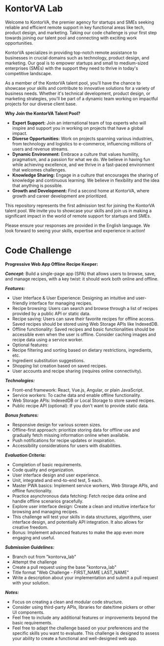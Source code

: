 # KontorVA Lab 

Welcome to KontorVA, the premier agency for startups and SMEs seeking reliable and efficient remote support in key functional areas like tech, product design, and marketing. Taking our code challenge is your first step towards joining our talent pool and connecting with exciting work opportunities.

KontorVA specializes in providing top-notch remote assistance to businesses in crucial domains such as technology, product design, and marketing. Our goal is to empower startups and small to medium-sized enterprises (SMEs) with the support they need to thrive in today's competitive landscape.

As a member of the KontorVA talent pool, you'll have the chance to showcase your skills and contribute to innovative solutions for a variety of business needs. Whether it's technical development, product design, or marketing strategies, you'll be part of a dynamic team working on impactful projects for our diverse client base.

**Why Join the KontorVA Talent Pool?**

- **Expert Support:** Join an international team of top experts who will inspire and support you in working on projects that have a global impact.
- **Diverse Opportunities:**  Work on projects spanning various industries, from technology and logistics to e-commerce, influencing millions of users and revenue streams.
- **Dynamic Environment:** Embrace a culture that values humility, pragmatism, and a passion for what we do. We believe in having fun while achieving excellence, and we thrive in a fast-paced environment that welcomes challenges.
- **Knowledge Sharing:** Engage in a culture that encourages the sharing of knowledge and continuous learning. We believe in flexibility and the idea that anything is possible.
- **Growth and Development:** Find a second home at KontorVA, where growth and career development are prioritized.

This repository represents the first admission test for joining the KontorVA talent pool. We invite you to showcase your skills and join us in making a significant impact in the world of remote support for startups and SMEs.

Please ensure your responses are provided in the English language. We look forward to seeing your skills, expertise and experience in action!

# Code Challenge 

**Progressive Web App Offline Recipe Keeper:**

_**Concept:**_ Build a single-page app (SPA) that allows users to browse, save, and manage recipes, with a key twist: it should work both online and offline.

_**Features:**_

- User Interface & User Experience: Designing an intuitive and user-friendly interface for managing recipes.
- Recipe browsing: Users can search and browse through a list of recipes provided by a public API or static data.
- Recipe saving: Users can save their favorite recipes for offline access. Saved recipes should be stored using Web Storage APIs like IndexedDB.
- Offline functionality: Saved recipes and basic functionalities should be accessible even when the user is offline. Consider caching images and recipe data using a service worker.
- Optional features:
- Recipe filtering and sorting based on dietary restrictions, ingredients, etc.
- Ingredient substitution suggestions.
- Shopping list creation based on saved recipes.
- User accounts and recipe sharing (requires online connectivity).

_**Technologies:**_

- Front-end framework: React, Vue.js, Angular, or plain JavaScript.
- Service workers: To cache data and enable offline functionality.
- Web Storage APIs: IndexedDB or Local Storage to store saved recipes.
- Public recipe API (optional): If you don't want to provide static data.

_**Bonus features:**_

- Responsive design for various screen sizes.
- Offline-first approach: prioritize storing data for offline use and gradually fetch missing information online when available.
- Push notifications for recipe updates or inspiration.
- Accessibility considerations for users with disabilities.

_**Evaluation Criteria:**_

- Completion of basic requirements.
- Code quality and organization.
- User interface design and user experience.
- Unit, integrated and end-to-end test, 5 each.
- Master PWA basics: Implement service workers, Web Storage APIs, and offline functionality.
- Practice asynchronous data fetching: Fetch recipe data online and handle offline scenarios gracefully.
- Explore user interface design: Create a clean and intuitive interface for browsing and managing recipes.
- This challenge will test your skills in data structures, algorithms, user interface design, and potentially API integration. It also allows for creative freedom.
- Bonus: Implement advanced features to make the app even more engaging and useful.

_**Submission Guidelines:**_

- Branch out from "kontorva\_lab"
- Attempt the challenge
- Create a pull request using the base "kontorva\_lab"
- Title format "Web Challenge - FIRST\_NAME LAST\_NAME"
- Write a description about your implementation and submit a pull request with your solution.

_**Notes:**_

- Focus on creating a clean and modular code structure.
- Consider using third-party APIs, libraries for date/time pickers or other UI components.
- Feel free to include any additional features or improvements beyond the basic requirements.
- Feel free to adapt the challenge based on your preferences and the specific skills you want to evaluate. This challenge is designed to assess your ability to create a functional and well-designed web app.
